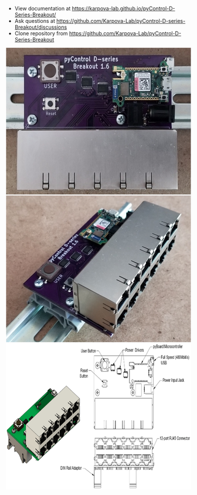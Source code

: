 - View documentation at  https://karpova-lab.github.io/pyControl-D-Series-Breakout/
- Ask questions at https://github.com/Karpova-Lab/pyControl-D-series-Breakout/discussions
- Clone repository from https://github.com/Karpova-Lab/pyControl-D-Series-Breakout

<img src="./hugo/content/overview/board_top.jpeg" height="400">
<img src="./hugo/content/overview/board_iso.jpg" height="400">
<img src="./hugo/content/overview/diagram.png" height="400">
